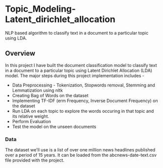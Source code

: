 # Topic_Modeling-Latent_dirichlet_allocation
NLP based algorithm to classify text in a document to a particular topic using LDA.

## Overview
In this project I have built the document classification model to classify text in a document to a particular topic using Latent Dirichlet Allocation (LDA) model. The major steps during this project implementation includes - 

- Data Preprocessing - Tokenization, Stopwords removal, Stemming and Lemmatization using nltk
- Creating Bag of Words on the dataset
- Implementing TF-IDF (erm Frequency, Inverse Document Frequency) on the dataset
- Run LDA on each topic to explore the words occuring in that topic and its relative weight.
- Perform Evaluation
- Test the model on the unseen documents

### Data
The dataset we'll use is a list of over one million news headlines published over a period of 15 years. It can be loaded from the abcnews-date-text.csv file provided with the project.
